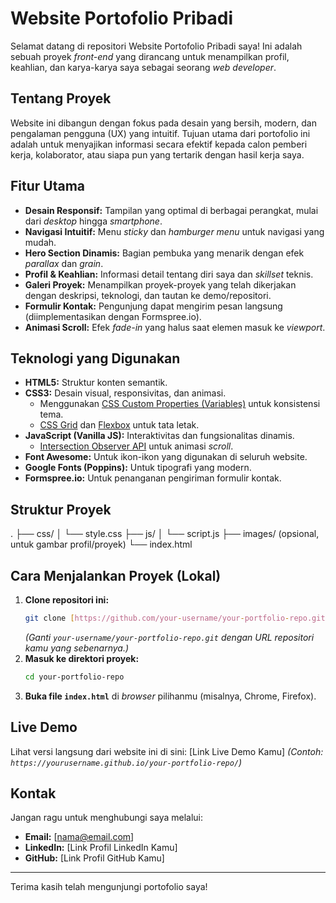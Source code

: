 # Website Portofolio Pribadi

Selamat datang di repositori Website Portofolio Pribadi saya! Ini adalah sebuah proyek *front-end* yang dirancang untuk menampilkan profil, keahlian, dan karya-karya saya sebagai seorang *web developer*.

## Tentang Proyek

Website ini dibangun dengan fokus pada desain yang bersih, modern, dan pengalaman pengguna (UX) yang intuitif. Tujuan utama dari portofolio ini adalah untuk menyajikan informasi secara efektif kepada calon pemberi kerja, kolaborator, atau siapa pun yang tertarik dengan hasil kerja saya.

## Fitur Utama

* **Desain Responsif:** Tampilan yang optimal di berbagai perangkat, mulai dari *desktop* hingga *smartphone*.
* **Navigasi Intuitif:** Menu *sticky* dan *hamburger menu* untuk navigasi yang mudah.
* **Hero Section Dinamis:** Bagian pembuka yang menarik dengan efek *parallax* dan *grain*.
* **Profil & Keahlian:** Informasi detail tentang diri saya dan *skillset* teknis.
* **Galeri Proyek:** Menampilkan proyek-proyek yang telah dikerjakan dengan deskripsi, teknologi, dan tautan ke demo/repositori.
* **Formulir Kontak:** Pengunjung dapat mengirim pesan langsung (diimplementasikan dengan Formspree.io).
* **Animasi Scroll:** Efek *fade-in* yang halus saat elemen masuk ke *viewport*.

## Teknologi yang Digunakan

* **HTML5:** Struktur konten semantik.
* **CSS3:** Desain visual, responsivitas, dan animasi.
    * Menggunakan [CSS Custom Properties (Variables)](https://developer.mozilla.org/en-US/docs/Web/CSS/Using_CSS_custom_properties) untuk konsistensi tema.
    * [CSS Grid](https://developer.mozilla.org/en-US/docs/Web/CSS/CSS_Grid_Layout) dan [Flexbox](https://developer.mozilla.org/en-US/docs/Web/CSS/CSS_Flexible_Box_Layout/Basic_Concepts) untuk tata letak.
* **JavaScript (Vanilla JS):** Interaktivitas dan fungsionalitas dinamis.
    * [Intersection Observer API](https://developer.mozilla.org/en-US/docs/Web/API/Intersection_Observer_API) untuk animasi *scroll*.
* **Font Awesome:** Untuk ikon-ikon yang digunakan di seluruh website.
* **Google Fonts (Poppins):** Untuk tipografi yang modern.
* **Formspree.io:** Untuk penanganan pengiriman formulir kontak.

## Struktur Proyek
.
├── css/
│   └── style.css
├── js/
│   └── script.js
├── images/ (opsional, untuk gambar profil/proyek)
└── index.html


## Cara Menjalankan Proyek (Lokal)

1.  **Clone repositori ini:**
    ```bash
    git clone [https://github.com/your-username/your-portfolio-repo.git](https://github.com/your-username/your-portfolio-repo.git)
    ```
    *(Ganti `your-username/your-portfolio-repo.git` dengan URL repositori kamu yang sebenarnya.)*
2.  **Masuk ke direktori proyek:**
    ```bash
    cd your-portfolio-repo
    ```
3.  **Buka file `index.html`** di *browser* pilihanmu (misalnya, Chrome, Firefox).

## Live Demo

Lihat versi langsung dari website ini di sini:
[Link Live Demo Kamu] *(Contoh: `https://yourusername.github.io/your-portfolio-repo/`)*

## Kontak

Jangan ragu untuk menghubungi saya melalui:

* **Email:** [nama@email.com]
* **LinkedIn:** [Link Profil LinkedIn Kamu]
* **GitHub:** [Link Profil GitHub Kamu]

---

Terima kasih telah mengunjungi portofolio saya!
